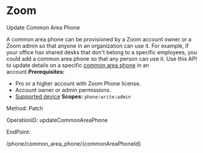 #     Zoom


Update Common Area Phone

A common area phone can be provisioned by a Zoom account owner or a Zoom admin so that anyone in an organization can use it. For example, if your office has shared desks that don't belong to a specific employees, you could add a common area phone so that any person can use it. Use this API to update details on a specific [common area phone](https://support.zoom.us/hc/en-us/articles/360028516231-Managing-Common-Area-Phones) in an account.**Prerequisites:**
* Pro or a higher account with Zoom Phone license.
* Account owner or admin permissions.
* [Supported device](https://support.zoom.us/hc/en-us/articles/360001299063-Zoom-Voice-Supported-Devices)
**Scopes:** `phone:write:admin` 



Method: Patch

OperationID: updateCommonAreaPhone

EndPoint:

/phone/common_area_phone/{commonAreaPhoneId}
